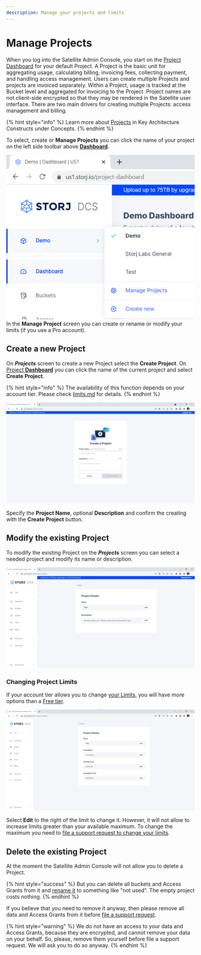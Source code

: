 ```yaml
---
description: Manage your projects and limits
---
```


# Manage Projects

When you log into the Satellite Admin Console, you start on the [Project Dashboard](dashboard.md) for your default Project. A Project is the basic unit for aggregating usage, calculating billing, invoicing fees,  collecting payment, and handling access management. Users can create multiple Projects and projects are invoiced separately. Within a Project, usage is tracked at the Bucket level and aggregated for invoicing to the Project. Project names are not client-side encrypted so that they may be rendered in the Satellite user interface. There are two main drivers for creating multiple Projects: access management and billing.

{% hint style="info" %}
Learn more about [Projects](../../concepts/key-architecture-constructs.md#project) in Key Architecture Constructs under Concepts.
{% endhint %}

To select, create or **Manage Projects** you can click the name of your project on the left side toolbar above [**Dashboard**](dashboard.md).

![](<../../.gitbook/assets/image (133) (1).png>)\
In the **Manage Project** screen you can create or rename or modify your limits (if you use a Pro account).

## Create a new Project

On _**Projects**_ screen to create a new Project select the **Create Project**. On [Project **Dashboard**](dashboard.md) you can click the name of the current project and select **Create Project**.

{% hint style="info" %}
The availability of this function depends on your account tier. Please check [limits.md](../../concepts/limits.md "mention") for details.
{% endhint %}

![](<../../.gitbook/assets/image (140) (1) (1).png>)

Specify the **Project Name**, optional **Description** and confirm the creating with the **Create Project** button.

## Modify the existing Project

To modify the existing Project on the _**Projects**_ screen you can select a needed project and modify its name or description.

![](<../../.gitbook/assets/image (136) (1).png>)

### Changing Project Limits

If your account tier allows you to change [your Limits](../../concepts/limits.md), you will have more options than a [Free tier](../../billing-payment-and-accounts-1/pricing/free-tier.md).

![](<../../.gitbook/assets/image (179) (1).png>)

Select **Edit** to the right of the limit to change it. However, it will not allow to increase limits greater than your available maximum. To change the maximum you need to [file a support request to change your limits](../../billing-payment-and-accounts-1/pricing/usage-limit-increases.md).

## Delete the existing Project

At the moment the Satellite Admin Console will not allow you to delete a Project.&#x20;

{% hint style="success" %}
But you can delete all buckets and Access Grants from it and [rename it](manage-projects.md#modify-the-existing-project) to something like "not used". The empty project costs nothing.
{% endhint %}

If you believe that you need to remove it anyway, then please remove all data and Access Grants from it before [file a support request](https://supportdcs.storj.io/).

{% hint style="warning" %}
We do not have an access to your data and Access Grants, because they are encrypted, and cannot remove your data on your behalf. So, please, remove them yourself before file a support request. We will ask you to do so anyway.
{% endhint %}
